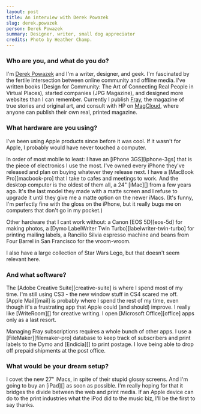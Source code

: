 ```yaml
---
layout: post
title: An interview with Derek Powazek
slug: derek.powazek
person: Derek Powazek
summary: Designer, writer, small dog appreciator
credits: Photo by Heather Champ.
---
```

### Who are you, and what do you do?

I'm [Derek Powazek](http://powazek.com/ "Derek's website.") and I'm a writer, designer, and geek. I'm fascinated by the fertile intersection between online community and offline media. I've written books (Design for Community: The Art of Connecting Real People in Virtual Places), started companies (JPG Magazine), and designed more websites than I can remember. Currently I publish [Fray](http://fray.com/ "Fray - stories!"), the magazine of true stories and original art, and consult with HP on [MagCloud](http://magcloud.com "A service for publishing your own magazines."), where anyone can publish their own real, printed magazine.

### What hardware are you using?

I've been using Apple products since before it was cool. If it wasn't for Apple, I probably would have never touched a computer.

In order of most mobile to least: I have an [iPhone 3GS][iphone-3gs] that is the piece of electronics I use the most. I've owned every iPhone they've released and plan on buying whatever they release next. I have a [MacBook Pro][macbook-pro] that I take to cafes and meetings to work. And the desktop computer is the oldest of them all, a 24" [iMac][] from a few years ago. It's the last model they made with a matte screen and I refuse to upgrade it until they give me a matte option on the newer iMacs. (It's funny, I'm perfectly fine with the gloss on the iPhone, but it really bugs me on computers that don't go in my pocket.)

Other hardware that I cant work without: a Canon [EOS 5D][eos-5d] for making photos, a [Dymo LabelWriter Twin Turbo][labelwriter-twin-turbo] for printing mailing labels, a Rancilio Silvia espresso machine and beans from Four Barrel in San Francisco for the vroom-vroom.

I also have a large collection of Star Wars Lego, but that doesn't seem relevant here.

### And what software?

The [Adobe Creative Suite][creative-suite] is where I spend most of my time. I'm still using CS3 - the new window stuff in CS4 scared me off. [Apple Mail][mail] is probably where I spend the rest of my time, even though it's a frustrating app that Apple could (and should) improve. I really like [WriteRoom][] for creative writing. I open [Microsoft Office][office] apps only as a last resort.

Managing Fray subscriptions requires a whole bunch of other apps. I use a [FileMaker][filemaker-pro] database to keep track of subscribers and print labels to the Dymo and [Endicia][] to print postage. I love being able to drop off prepaid shipments at the post office.

###  What would be your dream setup?

I covet the new 27" iMacs, in spite of their stupid glossy screens. And I'm going to buy an [iPad][] as soon as possible. I'm really hoping for that it bridges the divide between the web and print media. If an Apple device can do to the print industries what the iPod did to the music biz, I'll be the first to say thanks.
